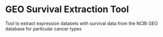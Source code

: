 # GEO Survival Extraction Tool
Tool to extract expression datasets with survival data from the NCBI GEO database for particular cancer types
